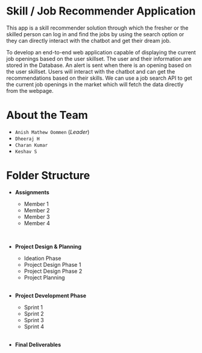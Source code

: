 # Skill / Job Recommender Application

This app is a skill recommender solution through which the fresher or the skilled person can log in and find the jobs by using the search option or they can directly interact with the chatbot and get their dream job.

To develop an end-to-end web application capable of displaying the current job openings based on the user skillset. The user and their information are stored in the Database. An alert is sent when there is an opening based on the user skillset. Users will interact with the chatbot and can get the recommendations based on their skills. We can use a job search API to get the current job openings in the market which will fetch the data directly from the webpage.

# About the Team

- `Anish Mathew Oommen` (_Leader_)
- `Dheeraj H`
- `Charan Kumar`
- `Keshav S`

# Folder Structure

- **Assignments**

  - Member 1
  - Member 2
  - Member 3
  - Member 4

<br/>

- **Project Design & Planning**

  - Ideation Phase
  - Project Design Phase 1
  - Project Design Phase 2
  - Project Planning

  <br/>

- **Project Development Phase**

  - Sprint 1
  - Sprint 2
  - Sprint 3
  - Sprint 4

  <br/>

- **Final Deliverables**
